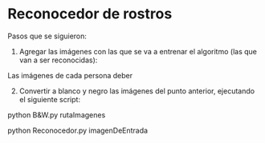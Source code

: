 # Reconocedor de rostros

Pasos que se siguieron:

1. Agregar las imágenes con las que se va a entrenar el algoritmo (las que van a ser reconocidas):

Las imágenes de cada persona deber

2. Convertir a blanco y negro las imágenes del punto anterior, ejecutando el siguiente script:

python B&W.py rutaImagenes

python Reconocedor.py imagenDeEntrada
